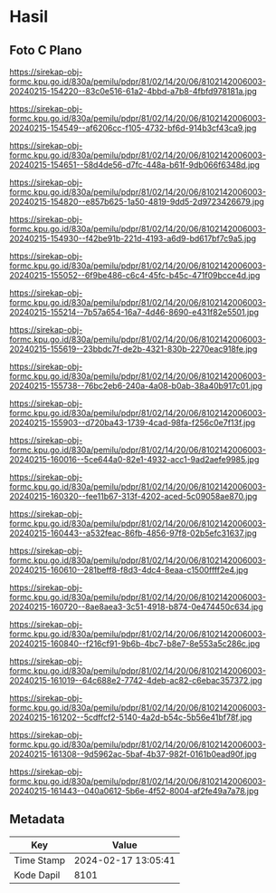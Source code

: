 # Hasil

## Foto C Plano

https://sirekap-obj-formc.kpu.go.id/830a/pemilu/pdpr/81/02/14/20/06/8102142006003-20240215-154220--83c0e516-61a2-4bbd-a7b8-4fbfd978181a.jpg

https://sirekap-obj-formc.kpu.go.id/830a/pemilu/pdpr/81/02/14/20/06/8102142006003-20240215-154549--af6206cc-f105-4732-bf6d-914b3cf43ca9.jpg

https://sirekap-obj-formc.kpu.go.id/830a/pemilu/pdpr/81/02/14/20/06/8102142006003-20240215-154651--58d4de56-d7fc-448a-b61f-9db066f6348d.jpg

https://sirekap-obj-formc.kpu.go.id/830a/pemilu/pdpr/81/02/14/20/06/8102142006003-20240215-154820--e857b625-1a50-4819-9dd5-2d9723426679.jpg

https://sirekap-obj-formc.kpu.go.id/830a/pemilu/pdpr/81/02/14/20/06/8102142006003-20240215-154930--f42be91b-221d-4193-a6d9-bd617bf7c9a5.jpg

https://sirekap-obj-formc.kpu.go.id/830a/pemilu/pdpr/81/02/14/20/06/8102142006003-20240215-155052--6f9be486-c6c4-45fc-b45c-471f09bcce4d.jpg

https://sirekap-obj-formc.kpu.go.id/830a/pemilu/pdpr/81/02/14/20/06/8102142006003-20240215-155214--7b57a654-16a7-4d46-8690-e431f82e5501.jpg

https://sirekap-obj-formc.kpu.go.id/830a/pemilu/pdpr/81/02/14/20/06/8102142006003-20240215-155619--23bbdc7f-de2b-4321-830b-2270eac918fe.jpg

https://sirekap-obj-formc.kpu.go.id/830a/pemilu/pdpr/81/02/14/20/06/8102142006003-20240215-155738--76bc2eb6-240a-4a08-b0ab-38a40b917c01.jpg

https://sirekap-obj-formc.kpu.go.id/830a/pemilu/pdpr/81/02/14/20/06/8102142006003-20240215-155903--d720ba43-1739-4cad-98fa-f256c0e7f13f.jpg

https://sirekap-obj-formc.kpu.go.id/830a/pemilu/pdpr/81/02/14/20/06/8102142006003-20240215-160016--5ce644a0-82e1-4932-acc1-9ad2aefe9985.jpg

https://sirekap-obj-formc.kpu.go.id/830a/pemilu/pdpr/81/02/14/20/06/8102142006003-20240215-160320--fee11b67-313f-4202-aced-5c09058ae870.jpg

https://sirekap-obj-formc.kpu.go.id/830a/pemilu/pdpr/81/02/14/20/06/8102142006003-20240215-160443--a532feac-86fb-4856-97f8-02b5efc31637.jpg

https://sirekap-obj-formc.kpu.go.id/830a/pemilu/pdpr/81/02/14/20/06/8102142006003-20240215-160610--281beff8-f8d3-4dc4-8eaa-c1500ffff2e4.jpg

https://sirekap-obj-formc.kpu.go.id/830a/pemilu/pdpr/81/02/14/20/06/8102142006003-20240215-160720--8ae8aea3-3c51-4918-b874-0e474450c634.jpg

https://sirekap-obj-formc.kpu.go.id/830a/pemilu/pdpr/81/02/14/20/06/8102142006003-20240215-160840--f216cf91-9b6b-4bc7-b8e7-8e553a5c286c.jpg

https://sirekap-obj-formc.kpu.go.id/830a/pemilu/pdpr/81/02/14/20/06/8102142006003-20240215-161019--64c688e2-7742-4deb-ac82-c6ebac357372.jpg

https://sirekap-obj-formc.kpu.go.id/830a/pemilu/pdpr/81/02/14/20/06/8102142006003-20240215-161202--5cdffcf2-5140-4a2d-b54c-5b56e41bf78f.jpg

https://sirekap-obj-formc.kpu.go.id/830a/pemilu/pdpr/81/02/14/20/06/8102142006003-20240215-161308--9d5962ac-5baf-4b37-982f-0161b0ead90f.jpg

https://sirekap-obj-formc.kpu.go.id/830a/pemilu/pdpr/81/02/14/20/06/8102142006003-20240215-161443--040a0612-5b6e-4f52-8004-af2fe49a7a78.jpg


## Metadata

| Key        | Value               |
| ---------- | ------------------- |
| Time Stamp | 2024-02-17 13:05:41 |
| Kode Dapil | 8101                |



